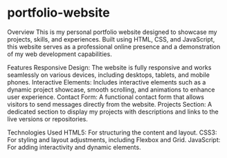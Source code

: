 # portfolio-website
Overview
This is my personal portfolio website designed to showcase my projects, skills, and experiences. Built using HTML, CSS, and JavaScript, this website serves as a professional online presence and a demonstration of my web development capabilities.

Features
Responsive Design: The website is fully responsive and works seamlessly on various devices, including desktops, tablets, and mobile phones.
Interactive Elements: Includes interactive elements such as a dynamic project showcase, smooth scrolling, and animations to enhance user experience.
Contact Form: A functional contact form that allows visitors to send messages directly from the website.
Projects Section: A dedicated section to display my projects with descriptions and links to the live versions or repositories.


Technologies Used
HTML5: For structuring the content and layout.
CSS3: For styling and layout adjustments, including Flexbox and Grid.
JavaScript: For adding interactivity and dynamic elements.
